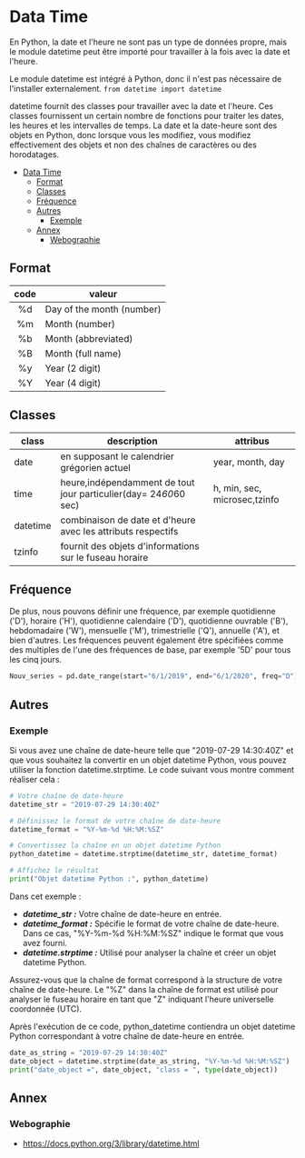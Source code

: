 # Data Time

En Python, la date et l'heure ne sont pas un type de données propre, mais le module datetime peut être importé pour travailler à la fois avec la date et l'heure.

Le module datetime est intégré à Python, donc il n'est pas nécessaire de l'installer externalement. ``from datetime import datetime``


datetime fournit des classes pour travailler avec la date et l'heure. Ces classes fournissent un certain nombre de fonctions pour traiter les dates, les heures et les intervalles de temps. La date et la date-heure sont des objets en Python, donc lorsque vous les modifiez, vous modifiez effectivement des objets et non des chaînes de caractères ou des horodatages.

- [Data Time](#data-time)
  - [Format](#format)
  - [Classes](#classes)
  - [Fréquence](#fréquence)
  - [Autres](#autres)
    - [Exemple](#exemple)
  - [Annex](#annex)
    - [Webographie](#webographie)


## Format

|code|valeur|
|:-:|-|
|\%d|Day of the month (number)|
|\%m|Month (number)|
|\%b|Month (abbreviated)|
|\%B|Month (full name)|
|\%y|Year (2 digit)|
|\%Y|Year (4 digit)|

## Classes

|class|description|attribus|
|-|-|-|
|date|en supposant le calendrier grégorien actuel|year, month, day|
|time|heure,indépendamment de tout jour particulier(day= 24*60*60 sec)|h, min, sec, microsec,tzinfo|
|datetime|combinaison de date et d'heure avec les attributs respectifs|
|tzinfo|fournit des objets d'informations sur le fuseau horaire|

## Fréquence

De plus, nous pouvons définir une fréquence, par exemple quotidienne ('D'), horaire ('H'), quotidienne calendaire ('D'), quotidienne ouvrable ('B'), hebdomadaire ('W'), mensuelle ('M'), trimestrielle ('Q'), annuelle ('A'), et bien d'autres. Les fréquences peuvent également être spécifiées comme des multiples de l'une des fréquences de base, par exemple '5D' pour tous les cinq jours.

```python
Nouv_series = pd.date_range(start="6/1/2019", end="6/1/2020", freq="D")
```

## Autres

### Exemple

Si vous avez une chaîne de date-heure telle que "2019-07-29 14:30:40Z" et que vous souhaitez la convertir en un objet datetime Python, vous pouvez utiliser la fonction datetime.strptime. Le code suivant vous montre comment réaliser cela :

```python
# Votre chaîne de date-heure
datetime_str = "2019-07-29 14:30:40Z"

# Définissez le format de votre chaîne de date-heure
datetime_format = "%Y-%m-%d %H:%M:%SZ"

# Convertissez la chaîne en un objet datetime Python
python_datetime = datetime.strptime(datetime_str, datetime_format)

# Affichez le résultat
print("Objet datetime Python :", python_datetime)
```

Dans cet exemple :

- ***datetime_str :*** Votre chaîne de date-heure en entrée.
- ***datetime_format :*** Spécifie le format de votre chaîne de date-heure. Dans ce cas, "%Y-%m-%d %H:%M:%SZ" indique le format que vous avez fourni.
- ***datetime.strptime :*** Utilisé pour analyser la chaîne et créer un objet datetime Python.

Assurez-vous que la chaîne de format correspond à la structure de votre chaîne de date-heure. Le "%Z" dans la chaîne de format est utilisé pour analyser le fuseau horaire en tant que "Z" indiquant l'heure universelle coordonnée (UTC).

Après l'exécution de ce code, python_datetime contiendra un objet datetime Python correspondant à votre chaîne de date-heure en entrée.

```python
date_as_string = "2019-07-29 14:30:40Z"
date_object = datetime.strptime(date_as_string, "%Y-%m-%d %H:%M:%SZ")
print("date_object =", date_object, "class = ", type(date_object))
```

## Annex

### Webographie

- https://docs.python.org/3/library/datetime.html